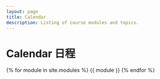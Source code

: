 ```yaml
---
layout: page
title: Calendar
description: Listing of course modules and topics.
---
```


# Calendar 日程

{% for module in site.modules %}
{{ module }}
{% endfor %}
